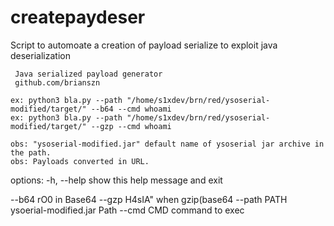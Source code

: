 # createpaydeser
Script to automoate a creation of payload serialize to exploit java deserialization

	 Java serialized payload generator 
	 github.com/brianszn 

	ex: python3 bla.py --path "/home/s1xdev/brn/red/ysoserial-modified/target/" --b64 --cmd whoami
	ex: python3 bla.py --path "/home/s1xdev/brn/red/ysoserial-modified/target/" --gzp --cmd whoami

	obs: "ysoserial-modified.jar" default name of ysoserial jar archive in the path.
	obs: Payloads converted in URL.
options:
   -h, --help   show this help message and exit
   
   --b64        rO0 in Base64
   --gzp        H4sIA" when gzip(base64
   --path PATH  ysoerial-modified.jar Path
   --cmd CMD    command to exec
